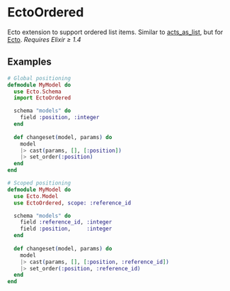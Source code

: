 EctoOrdered
===========

Ecto extension to support ordered list items. Similar to [acts_as_list](https://github.com/swanandp/acts_as_list), but
for [Ecto](https://github.com/elixir-lang/ecto). _Requires Elixir ≥ 1.4_

Examples
--------

```elixir
# Global positioning
defmodule MyModel do
  use Ecto.Schema
  import EctoOrdered

  schema "models" do
    field :position, :integer
  end
  
  def changeset(model, params) do
    model
    |> cast(params, [], [:position])
    |> set_order(:position)
  end
end

# Scoped positioning
defmodule MyModel do
  use Ecto.Model
  use EctoOrdered, scope: :reference_id

  schema "models" do
    field :reference_id, :integer
    field :position,     :integer
  end
  
  def changeset(model, params) do
    model
    |> cast(params, [], [:position, :reference_id])
    |> set_order(:position, :reference_id)
  end
end

